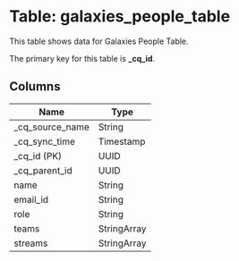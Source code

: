 # Table: galaxies_people_table

This table shows data for Galaxies People Table.

The primary key for this table is **_cq_id**.

## Columns

| Name          | Type          |
| ------------- | ------------- |
|_cq_source_name|String|
|_cq_sync_time|Timestamp|
|_cq_id (PK)|UUID|
|_cq_parent_id|UUID|
|name|String|
|email_id|String|
|role|String|
|teams|StringArray|
|streams|StringArray|